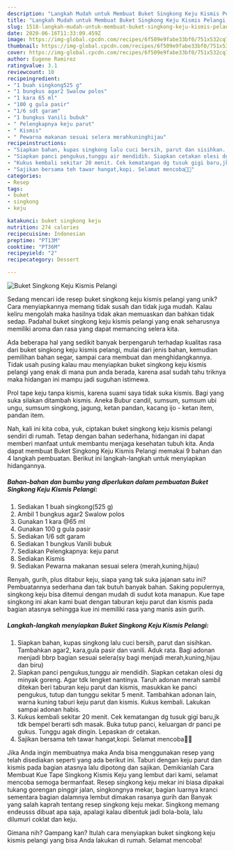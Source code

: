 ```yaml
---
description: "Langkah Mudah untuk Membuat Buket Singkong Keju Kismis Pelangi, Enak"
title: "Langkah Mudah untuk Membuat Buket Singkong Keju Kismis Pelangi, Enak"
slug: 1518-langkah-mudah-untuk-membuat-buket-singkong-keju-kismis-pelangi-enak
date: 2020-06-16T11:33:09.459Z
image: https://img-global.cpcdn.com/recipes/6f509e9fabe33bf0/751x532cq70/buket-singkong-keju-kismis-pelangi-foto-resep-utama.jpg
thumbnail: https://img-global.cpcdn.com/recipes/6f509e9fabe33bf0/751x532cq70/buket-singkong-keju-kismis-pelangi-foto-resep-utama.jpg
cover: https://img-global.cpcdn.com/recipes/6f509e9fabe33bf0/751x532cq70/buket-singkong-keju-kismis-pelangi-foto-resep-utama.jpg
author: Eugene Ramirez
ratingvalue: 3.1
reviewcount: 10
recipeingredient:
- "1 buah singkong525 g"
- "1 bungkus agar2 Swalow polos"
- "1 kara 65 ml"
- "100 g gula pasir"
- "1/6 sdt garam"
- "1 bungkus Vanili bubuk"
- " Pelengkapnya keju parut"
- " Kismis"
- " Pewarna makanan sesuai selera merahkuninghijau"
recipeinstructions:
- "Siapkan bahan, kupas singkong lalu cuci bersih, parut dan sisihkan. Tambahkan agar2, kara,gula pasir dan vanili. Aduk rata. Bagi adonan menjadi bbrp bagian sesuai selera(sy bagi menjadi merah,kuning,hijau dan biru)"
- "Siapkan panci pengukus,tunggu air mendidih. Siapkan cetakan olesi dg minyak goreng. Agar tdk lengket nantinya. Taruh adonan merah sambil ditekan beri taburan keju parut dan kismis, masukkan ke panci pengukus, tutup dan tunggu sekitar 5 menit. Tambahkan adonan lain, warna kuning taburi keju parut dan kismis. Kukus kembali. Lakukan sampai adonan habis."
- "Kukus kembali sekitar 20 menit. Cek kematangan dg tusuk gigi baru,jk tdk bempel berarti sdh masak. Buka tutup panci, keluargan dr panci pe gukus. Tunggu agak dingin. Lepaskan dr cetakan."
- "Sajikan bersama teh tawar hangat,kopi. Selamat mencoba🙏🙏"
categories:
- Resep
tags:
- buket
- singkong
- keju

katakunci: buket singkong keju 
nutrition: 274 calories
recipecuisine: Indonesian
preptime: "PT13M"
cooktime: "PT36M"
recipeyield: "2"
recipecategory: Dessert

---
```



![Buket Singkong Keju Kismis Pelangi](https://img-global.cpcdn.com/recipes/6f509e9fabe33bf0/751x532cq70/buket-singkong-keju-kismis-pelangi-foto-resep-utama.jpg)

Sedang mencari ide resep buket singkong keju kismis pelangi yang unik? Cara menyiapkannya memang tidak susah dan tidak juga mudah. Kalau keliru mengolah maka hasilnya tidak akan memuaskan dan bahkan tidak sedap. Padahal buket singkong keju kismis pelangi yang enak seharusnya memiliki aroma dan rasa yang dapat memancing selera kita.

Ada beberapa hal yang sedikit banyak berpengaruh terhadap kualitas rasa dari buket singkong keju kismis pelangi, mulai dari jenis bahan, kemudian pemilihan bahan segar, sampai cara membuat dan menghidangkannya. Tidak usah pusing kalau mau menyiapkan buket singkong keju kismis pelangi yang enak di mana pun anda berada, karena asal sudah tahu triknya maka hidangan ini mampu jadi suguhan istimewa.

Prol tape keju tanpa kismis, karena suami saya tidak suka kismis. Bagi yang suka silakan ditambah kismis. Aneka Bubur candil, sumsum, sumsum ubi ungu, sumsum singkong, jagung, ketan pandan, kacang ijo - ketan item, pandan item.


Nah, kali ini kita coba, yuk, ciptakan buket singkong keju kismis pelangi sendiri di rumah. Tetap dengan bahan sederhana, hidangan ini dapat memberi manfaat untuk membantu menjaga kesehatan tubuh kita. Anda dapat membuat Buket Singkong Keju Kismis Pelangi memakai 9 bahan dan 4 langkah pembuatan. Berikut ini langkah-langkah untuk menyiapkan hidangannya.

<!--inarticleads1-->

##### Bahan-bahan dan bumbu yang diperlukan dalam pembuatan Buket Singkong Keju Kismis Pelangi:

1. Sediakan 1 buah singkong(525 g)
1. Ambil 1 bungkus agar2 Swalow polos
1. Gunakan 1 kara @65 ml
1. Gunakan 100 g gula pasir
1. Sediakan 1/6 sdt garam
1. Sediakan 1 bungkus Vanili bubuk
1. Sediakan  Pelengkapnya: keju parut
1. Sediakan  Kismis
1. Sediakan  Pewarna makanan sesuai selera (merah,kuning,hijau)


Renyah, gurih, plus ditabur keju, siapa yang tak suka jajanan satu ini? Pembuatannya sederhana dan tak butuh banyak bahan. Saking populernya, singkong keju bisa ditemui dengan mudah di sudut kota manapun. Kue tape singkong ini akan kami buat dengan taburan keju parut dan kismis pada bagian atasnya sehingga kue ini memiliki rasa yang manis asin gurih. 

<!--inarticleads2-->

##### Langkah-langkah menyiapkan Buket Singkong Keju Kismis Pelangi:

1. Siapkan bahan, kupas singkong lalu cuci bersih, parut dan sisihkan. Tambahkan agar2, kara,gula pasir dan vanili. Aduk rata. Bagi adonan menjadi bbrp bagian sesuai selera(sy bagi menjadi merah,kuning,hijau dan biru)
1. Siapkan panci pengukus,tunggu air mendidih. Siapkan cetakan olesi dg minyak goreng. Agar tdk lengket nantinya. Taruh adonan merah sambil ditekan beri taburan keju parut dan kismis, masukkan ke panci pengukus, tutup dan tunggu sekitar 5 menit. Tambahkan adonan lain, warna kuning taburi keju parut dan kismis. Kukus kembali. Lakukan sampai adonan habis.
1. Kukus kembali sekitar 20 menit. Cek kematangan dg tusuk gigi baru,jk tdk bempel berarti sdh masak. Buka tutup panci, keluargan dr panci pe gukus. Tunggu agak dingin. Lepaskan dr cetakan.
1. Sajikan bersama teh tawar hangat,kopi. Selamat mencoba🙏🙏


Jika Anda ingin membuatnya maka Anda bisa menggunakan resep yang telah disediakan seperti yang ada berikut ini. Taburi dengan keju parut dan kismis pada bagian atasnya lalu dipotong dan sajikan. Demikianlah Cara Membuat Kue Tape Singkong Kismis Keju yang lembut dari kami, selamat mencoba semoga bermanfaat. Resep singkong keju mekar ini biasa dipakai tukang gorengan pinggir jalan, singkongnya mekar, bagian luarnya kranci sementara bagian dalamnya lembut dimakan rasanya gurih dan Banyak yang salah kaprah tentang resep singkong keju mekar. Singkong memang endeusss dibuat apa saja, apalagi kalau dibentuk jadi bola-bola, lalu dilumuri coklat dan keju. 

Gimana nih? Gampang kan? Itulah cara menyiapkan buket singkong keju kismis pelangi yang bisa Anda lakukan di rumah. Selamat mencoba!

